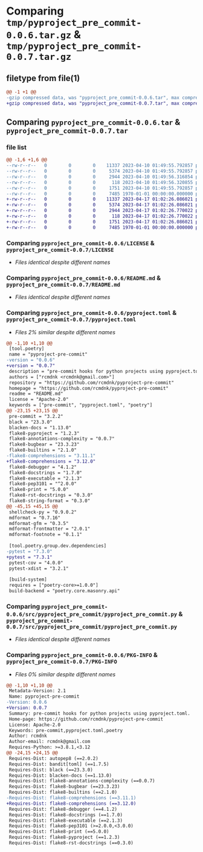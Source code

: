 # Comparing `tmp/pyproject_pre_commit-0.0.6.tar.gz` & `tmp/pyproject_pre_commit-0.0.7.tar.gz`

## filetype from file(1)

```diff
@@ -1 +1 @@
-gzip compressed data, was "pyproject_pre_commit-0.0.6.tar", max compression
+gzip compressed data, was "pyproject_pre_commit-0.0.7.tar", max compression
```

## Comparing `pyproject_pre_commit-0.0.6.tar` & `pyproject_pre_commit-0.0.7.tar`

### file list

```diff
@@ -1,6 +1,6 @@
--rw-r--r--   0        0        0    11337 2023-04-10 01:49:55.792857 pyproject_pre_commit-0.0.6/LICENSE
--rw-r--r--   0        0        0     5374 2023-04-10 01:49:55.792857 pyproject_pre_commit-0.0.6/README.md
--rw-r--r--   0        0        0     2944 2023-04-10 01:49:56.316854 pyproject_pre_commit-0.0.6/pyproject.toml
--rw-r--r--   0        0        0      118 2023-04-10 01:49:56.320855 pyproject_pre_commit-0.0.6/src/pyproject_pre_commit/__init__.py
--rw-r--r--   0        0        0     1751 2023-04-10 01:49:55.792857 pyproject_pre_commit-0.0.6/src/pyproject_pre_commit/pyproject_pre_commit.py
--rw-r--r--   0        0        0     7485 1970-01-01 00:00:00.000000 pyproject_pre_commit-0.0.6/PKG-INFO
+-rw-r--r--   0        0        0    11337 2023-04-17 01:02:26.086021 pyproject_pre_commit-0.0.7/LICENSE
+-rw-r--r--   0        0        0     5374 2023-04-17 01:02:26.086021 pyproject_pre_commit-0.0.7/README.md
+-rw-r--r--   0        0        0     2944 2023-04-17 01:02:26.770022 pyproject_pre_commit-0.0.7/pyproject.toml
+-rw-r--r--   0        0        0      118 2023-04-17 01:02:26.770022 pyproject_pre_commit-0.0.7/src/pyproject_pre_commit/__init__.py
+-rw-r--r--   0        0        0     1751 2023-04-17 01:02:26.086021 pyproject_pre_commit-0.0.7/src/pyproject_pre_commit/pyproject_pre_commit.py
+-rw-r--r--   0        0        0     7485 1970-01-01 00:00:00.000000 pyproject_pre_commit-0.0.7/PKG-INFO
```

### Comparing `pyproject_pre_commit-0.0.6/LICENSE` & `pyproject_pre_commit-0.0.7/LICENSE`

 * *Files identical despite different names*

### Comparing `pyproject_pre_commit-0.0.6/README.md` & `pyproject_pre_commit-0.0.7/README.md`

 * *Files identical despite different names*

### Comparing `pyproject_pre_commit-0.0.6/pyproject.toml` & `pyproject_pre_commit-0.0.7/pyproject.toml`

 * *Files 2% similar despite different names*

```diff
@@ -1,10 +1,10 @@
 [tool.poetry]
 name = "pyproject-pre-commit"
-version = "0.0.6"
+version = "0.0.7"
 description = "pre-commit hooks for python projects using pyproject.toml."
 authors = ["rcmdnk <rcmdnk@gmail.com>"]
 repository = "https://github.com/rcmdnk/pyproject-pre-commit"
 homepage = "https://github.com/rcmdnk/pyproject-pre-commit"
 readme = "README.md"
 license = "Apache-2.0"
 keywords = ["pre-commit", "pyproject.toml", "poetry"]
@@ -23,15 +23,15 @@
 pre-commit = "3.2.2"
 black = "23.3.0"
 blacken-docs = "1.13.0"
 flake8-pyproject = "1.2.3"
 flake8-annotations-complexity = "0.0.7"
 flake8-bugbear = "23.3.23"
 flake8-builtins = "2.1.0"
-flake8-comprehensions = "3.11.1"
+flake8-comprehensions = "3.12.0"
 flake8-debugger = "4.1.2"
 flake8-docstrings = "1.7.0"
 flake8-executable = "2.1.3"
 flake8-pep3101 = "^2.0.0"
 flake8-print = "5.0.0"
 flake8-rst-docstrings = "0.3.0"
 flake8-string-format = "0.3.0"
@@ -45,15 +45,15 @@
 shellcheck-py = "0.9.0.2"
 mdformat = "0.7.16"
 mdformat-gfm = "0.3.5"
 mdformat-frontmatter = "2.0.1"
 mdformat-footnote = "0.1.1"
 
 [tool.poetry.group.dev.dependencies]
-pytest = "7.3.0"
+pytest = "7.3.1"
 pytest-cov = "4.0.0"
 pytest-xdist = "3.2.1"
 
 [build-system]
 requires = ["poetry-core>=1.0.0"]
 build-backend = "poetry.core.masonry.api"
```

### Comparing `pyproject_pre_commit-0.0.6/src/pyproject_pre_commit/pyproject_pre_commit.py` & `pyproject_pre_commit-0.0.7/src/pyproject_pre_commit/pyproject_pre_commit.py`

 * *Files identical despite different names*

### Comparing `pyproject_pre_commit-0.0.6/PKG-INFO` & `pyproject_pre_commit-0.0.7/PKG-INFO`

 * *Files 0% similar despite different names*

```diff
@@ -1,10 +1,10 @@
 Metadata-Version: 2.1
 Name: pyproject-pre-commit
-Version: 0.0.6
+Version: 0.0.7
 Summary: pre-commit hooks for python projects using pyproject.toml.
 Home-page: https://github.com/rcmdnk/pyproject-pre-commit
 License: Apache-2.0
 Keywords: pre-commit,pyproject.toml,poetry
 Author: rcmdnk
 Author-email: rcmdnk@gmail.com
 Requires-Python: >=3.8.1,<3.12
@@ -24,15 +24,15 @@
 Requires-Dist: autopep8 (==2.0.2)
 Requires-Dist: bandit[toml] (==1.7.5)
 Requires-Dist: black (==23.3.0)
 Requires-Dist: blacken-docs (==1.13.0)
 Requires-Dist: flake8-annotations-complexity (==0.0.7)
 Requires-Dist: flake8-bugbear (==23.3.23)
 Requires-Dist: flake8-builtins (==2.1.0)
-Requires-Dist: flake8-comprehensions (==3.11.1)
+Requires-Dist: flake8-comprehensions (==3.12.0)
 Requires-Dist: flake8-debugger (==4.1.2)
 Requires-Dist: flake8-docstrings (==1.7.0)
 Requires-Dist: flake8-executable (==2.1.3)
 Requires-Dist: flake8-pep3101 (>=2.0.0,<3.0.0)
 Requires-Dist: flake8-print (==5.0.0)
 Requires-Dist: flake8-pyproject (==1.2.3)
 Requires-Dist: flake8-rst-docstrings (==0.3.0)
```

